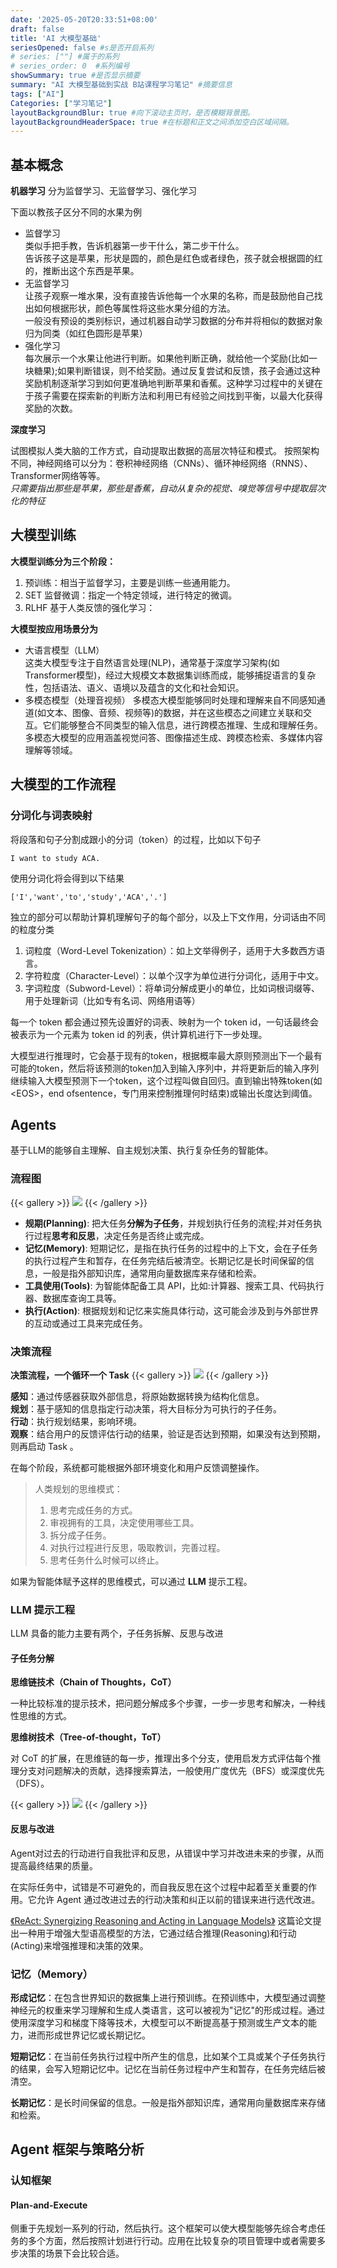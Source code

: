 ```yaml
---
date: '2025-05-20T20:33:51+08:00'
draft: false
title: 'AI 大模型基础'
seriesOpened: false #s是否开启系列
# series: [""] #属于的系列 
# series_order: 0  #系列编号
showSummary: true #是否显示摘要
summary: "AI 大模型基础到实战 B站课程学习笔记" #摘要信息
tags: ["AI"]
Categories: ["学习笔记"]
layoutBackgroundBlur: true #向下滚动主页时，是否模糊背景图。
layoutBackgroundHeaderSpace: true #在标题和正文之间添加空白区域间隔。
---
```


## 基本概念

**机器学习**
分为监督学习、无监督学习、强化学习

下面以教孩子区分不同的水果为例

- 监督学习  
  类似手把手教，告诉机器第一步干什么，第二步干什么。  
  告诉孩子这是苹果，形状是圆的，颜色是红色或者绿色，孩子就会根据圆的红的，推断出这个东西是苹果。
- 无监督学习  
  让孩子观察一堆水果，没有直接告诉他每一个水果的名称，而是鼓励他自己找出如何根据形状，颜色等属性将这些水果分组的方法。  
  一般没有预设的类别标识，通过机器自动学习数据的分布并将相似的数据对象归为同类（如红色圆形是苹果）
- 强化学习  
  每次展示一个水果让他进行判断。如果他判断正确，就给他一个奖励(比如一块糖果);如果判断错误，则不给奖励。通过反复尝试和反馈，孩子会通过这种奖励机制逐渐学习到如何更准确地判断苹果和香蕉。这种学习过程中的关键在于孩子需要在探索新的判断方法和利用已有经验之间找到平衡，以最大化获得奖励的次数。

**深度学习**

试图模拟人类大脑的工作方式，自动提取出数据的高层次特征和模式。
按照架构不同，神经网络可以分为：卷积神经网络（CNNs）、循环神经网络（RNNS）、Transformer网络等等。  
*只需要指出那些是苹果，那些是香蕉，自动从复杂的视觉、嗅觉等信号中提取层次化的特征*

## 大模型训练

**大模型训练分为三个阶段：**

1. 预训练：相当于监督学习，主要是训练一些通用能力。
2. SET 监督微调：指定一个特定领域，进行特定的微调。
3. RLHF 基于人类反馈的强化学习：

**大模型按应用场景分为**

- 大语言模型（LLM）  
  这类大模型专注于自然语言处理(NLP)，通常基于深度学习架构(如Transformer模型)，经过大规模文本数据集训练而成，能够捕捉语言的复杂性，包括语法、语义、语境以及蕴含的文化和社会知识。
- 多模态模型（处理音视频）
  多模态大模型能够同时处理和理解来自不同感知通道(如文本、图像、音频、视频等)的数据，并在这些模态之间建立关联和交互。它们能够整合不同类型的输入信息，进行跨模态推理、生成和理解任务。多模态大模型的应用涵盖视觉问答、图像描述生成、跨模态检索、多媒体内容理解等领域。

## 大模型的工作流程

### 分词化与词表映射

将段落和句子分割成跟小的分词（token）的过程，比如以下句子

~~~
I want to study ACA.
~~~

使用分词化将会得到以下结果

~~~
['I','want','to','study','ACA','.']
~~~

独立的部分可以帮助计算机理解句子的每个部分，以及上下文作用，分词话由不同的粒度分类

1. 词粒度（Word-Level Tokenization）：如上文举得例子，适用于大多数西方语言。
2. 字符粒度（Character-Level）：以单个汉字为单位进行分词化，适用于中文。
3. 字词粒度（Subword-Level）：将单词分解成更小的单位，比如词根词缀等、用于处理新词（比如专有名词、网络用语等）

每一个 token 都会通过预先设置好的词表、映射为一个 token id，一句话最终会被表示为一个元素为 token id 的列表，供计算机进行下一步处理。

大模型进行推理时，它会基于现有的token，根据概率最大原则预测出下一个最有可能的token，然后将该预测的token加入到输入序列中，并将更新后的输入序列继续输入大模型预测下一个token，这个过程叫做自回归。直到输出特殊token(如 <EOS\>，end ofsentence，专门用来控制推理何时结束)或输出长度达到阈值。

## Agents

基于LLM的能够自主理解、自主规划决策、执行复杂任务的智能体。

### 流程图
 
{{< gallery >}}
  <img src="imgs/image_01.png" />
{{< /gallery >}}

- **规期(Planning)**: 把大任务**分解为子任务**，并规划执行任务的流程;并对任务执行过程**思考和反思**，决定任务是否终止或完成。
- **记忆(Memory)**: 短期记忆，是指在执行任务的过程中的上下文，会在子任务的执行过程产生和暂存，在任务完结后被清空。长期记忆是长时间保留的信息，一般是指外部知识库，通常用向量数据库来存储和检索。
- **工具使用(Tools)**: 为智能体配备工具 API，比如:计算器、搜索工具、代码执行器、数据库查询工具等。
- **执行(Action)**: 根据规划和记忆来实施具体行动，这可能会涉及到与外部世界的互动或通过工具来完成任务。

### 决策流程

**决策流程，一个循环一个 Task**
{{< gallery >}}
    <img src="imgs/image_02.png" />
{{< /gallery >}}

**感知**：通过传感器获取外部信息，将原始数据转换为结构化信息。  
**规划**：基于感知的信息指定行动决策，将大目标分为可执行的子任务。  
**行动**：执行规划结果，影响环境。  
**观察**：结合用户的反馈评估行动的结果，验证是否达到预期，如果没有达到预期，则再启动 Task 。

在每个阶段，系统都可能根据外部环境变化和用户反馈调整操作。

> 人类规划的思维模式：
>   
> 1. 思考完成任务的方式。
> 2. 审视拥有的工具，决定使用哪些工具。
> 3. 拆分成子任务。
> 4. 对执行过程进行反思，吸取教训，完善过程。
> 5. 思考任务什么时候可以终止。

如果为智能体赋予这样的思维模式，可以通过 **LLM** 提示工程。

### LLM 提示工程

LLM 具备的能力主要有两个，子任务拆解、反思与改进

#### 子任务分解

**思维链技术（Chain of Thoughts，CoT）**

一种比较标准的提示技术，把问题分解成多个步骤，一步一步思考和解决，一种线性思维的方式。

**思维树技术（Tree-of-thought，ToT）**

对 CoT 的扩展，在思维链的每一步，推理出多个分支，使用启发方式评估每个推理分支对问题解决的贡献，选择搜索算法，一般使用广度优先（BFS）或深度优先（DFS）。

{{< gallery >}}
    <img src="imgs/image_03.png" />
{{< /gallery >}}

#### 反思与改进

Agent对过去的行动进行自我批评和反思，从错误中学习并改进未来的步骤，从而提高最终结果的质量。

在实际任务中，试错是不可避免的，而自我反思在这个过程中起着至关重要的作用。它允许 Agent 通过改进过去的行动决策和纠正以前的错误来进行选代改进。

[《ReAct: Synergizing Reasoning and Acting in Language Models》](https://react-lm.github.io)
这篇论文提出一种用于增强大型语高模型的方法，它通过结合推理(Reasoning)和行动(Acting)来增强推理和决策的效果。

### 记忆（Memory）

**形成记忆**：在包含世界知识的数据集上进行预训练。在预训练中，大模型通过调整神经元的权重来学习理解和生成人类语言，这可以被视为"记忆"的形成过程。通过使用深度学习和梯度下降等技术，大模型可以不断提高基于预测或生产文本的能力，进而形成世界记忆或长期记忆。

**短期记忆**：在当前任务执行过程中所产生的信息，比如某个工具或某个子任务执行的结果，会写入短期记忆中。记忆在当前任务过程中产生和暂存，在任务完结后被清空。

**长期记忆**：是长时间保留的信息。一般是指外部知识库，通常用向量数据库来存储和检索。

## Agent 框架与策略分析

### 认知框架

####  Plan-and-Execute 

侧重于先规划一系列的行动，然后执行。这个框架可以使大模型能够先综合考虑任务的多个方面，然后按照计划进行行动。应用在比较复杂的项目管理中或者需要多步决策的场景下会比较合适。